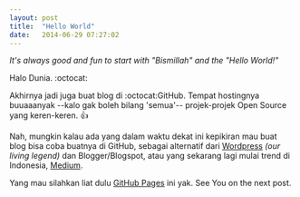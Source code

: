```yaml
---
layout: post
title:  "Hello World"
date:   2014-06-29 07:27:02
---
```


_It's always good and fun to start with "Bismillah" and the "Hello World!"_

Halo Dunia. :octocat:

Akhirnya jadi juga buat blog di :octocat:GitHub. Tempat hostingnya buuaaanyak --kalo gak boleh bilang 'semua'-- projek-projek Open Source yang keren-keren. :+1:

Nah, mungkin kalau ada yang dalam waktu dekat ini kepikiran mau buat blog bisa coba buatnya di GitHub, sebagai alternatif dari [Wordpress](https://wordpress.com/) _(our living legend)_ dan Blogger/Blogspot, atau yang sekarang lagi mulai trend di Indonesia, [Medium](https://medium.com/).

Yang mau silahkan liat dulu [GitHub Pages](https://pages.github.com/) ini yak. See You on the next post.
